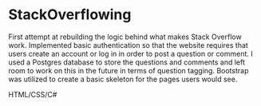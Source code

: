 # StackOverflowing

First attempt at rebuilding the logic behind what makes Stack Overflow work. Implemented basic authentication so that the website requires that users create an account or log in in order to post a question or comment.
I used a Postgres database to store the questions and comments and left room to work on this in the future in terms of question tagging. Bootstrap was utilized to create a basic skeleton for the pages users would see.

HTML/CSS/C#
